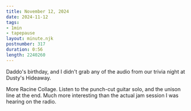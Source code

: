 ```yaml
---
title: November 12, 2024
date: 2024-11-12
tags:
- 1min
- tapepause
layout: minute.njk
postnumber: 317
duration: 0:56
length: 2240260
---
```

Daddo's birthday, and I didn't grab any of the audio from our trivia night at Dusty's Hideaway. 

More Racine Collage. Listen to the punch-cut guitar solo, and the unison line at the end. Much more interesting than the actual jam session I was hearing on the radio.   